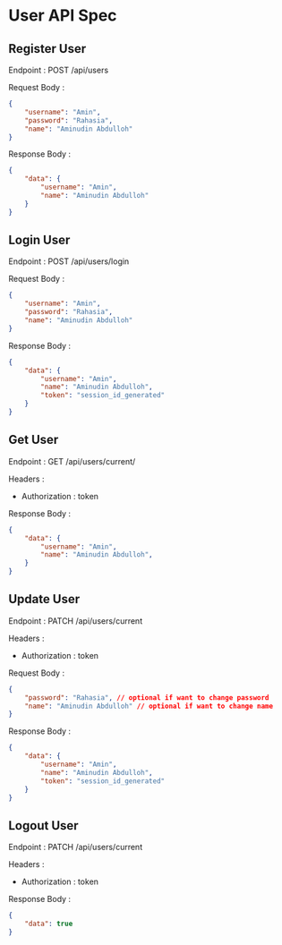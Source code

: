 # User API Spec

## Register User

Endpoint : POST /api/users

Request Body :

```json
{
    "username": "Amin",
    "password": "Rahasia",
    "name": "Aminudin Abdulloh"
}
```

Response Body :

```json
{
    "data": {
        "username": "Amin",
        "name": "Aminudin Abdulloh"
    }
}
```


## Login User

Endpoint : POST /api/users/login

Request Body :

```json
{
    "username": "Amin",
    "password": "Rahasia",
    "name": "Aminudin Abdulloh"
}
```

Response Body :

```json
{
    "data": {
        "username": "Amin",
        "name": "Aminudin Abdulloh",
        "token": "session_id_generated"
    }
}
```

## Get User

Endpoint : GET /api/users/current/

Headers :
- Authorization : token

Response Body :

```json
{
    "data": {
        "username": "Amin",
        "name": "Aminudin Abdulloh",
    }
}
```

## Update User

Endpoint : PATCH /api/users/current

Headers :
- Authorization : token

Request Body :

```json
{
    "password": "Rahasia", // optional if want to change password
    "name": "Aminudin Abdulloh" // optional if want to change name
}
```

Response Body :

```json
{
    "data": {
        "username": "Amin",
        "name": "Aminudin Abdulloh",
        "token": "session_id_generated"
    }
}
```

## Logout User

Endpoint : PATCH /api/users/current

Headers :
- Authorization : token

Response Body :

```json
{
    "data": true
}
```